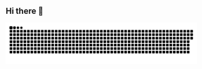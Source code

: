 ## Hi there 👋

<p align="center">
  <picture>
    <source media="(prefers-color-scheme: dark)" srcset="https://raw.githubusercontent.com/sfbernado/sfbernado/output/github-contribution-grid-snake-dark.svg" />
    <source media="(prefers-color-scheme: light)" srcset="https://raw.githubusercontent.com/sfbernado/sfbernado/output/github-contribution-grid-snake.svg" />
    <img alt="github contribution grid snake animation" src="https://raw.githubusercontent.com/sfbernado/sfbernado/output/github-contribution-grid-snake.svg" />
  </picture>
</p>

<!--
**sfbernado/sfbernado** is a ✨ _special_ ✨ repository because its `README.md` (this file) appears on your GitHub profile.

Here are some ideas to get you started:

- 🔭 I’m currently working on ...
- 🌱 I’m currently learning ...
- 👯 I’m looking to collaborate on ...
- 🤔 I’m looking for help with ...
- 💬 Ask me about ...
- 📫 How to reach me: ...
- 😄 Pronouns: ...
- ⚡ Fun fact: ...
-->
